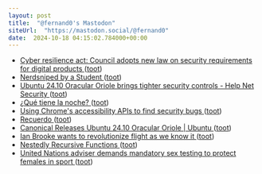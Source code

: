 ```yaml
---
layout: post
title:  "@fernand0's Mastodon"
siteUrl:  "https://mastodon.social/@fernand0"
date:  2024-10-18 04:15:02.784000+00:00
---
```

*  [Cyber resilience act: Council adopts new law on security requirements for digital products   ](https://www.consilium.europa.eu/en/press/press-releases/2024/10/10/cyber-resilience-act-council-adopts-new-law-on-security-requirements-for-digital-products/) ([toot](https://mastodon.social/@fernand0/113326483228914497))
*  [Nerdsniped by a Student ](https://samjshah.com/2024/10/10/nerdsniped-by-a-student) ([toot](https://mastodon.social/@fernand0/113325808852516255))
*  [Ubuntu 24.10 Oracular Oriole brings tighter security controls - Help Net Security ](https://www.helpnetsecurity.com/2024/10/11/ubuntu-24-10-oracular-oriole) ([toot](https://mastodon.social/@fernand0/113324029149639545))
*  [¿Qué tiene la noche? ](https://avecesunafoto.wordpress.com/2024/10/17/que-tiene-la-noche) ([toot](https://mastodon.social/@fernand0/113323933447099439))
*  [Using Chrome's accessibility APIs to find security bugs ](https://security.googleblog.com/2024/10/using-chromes-accessibility-apis-to.htm) ([toot](https://mastodon.social/@fernand0/113323688500917211))
*  [Recuerdo ](https://www.flickr.com/photos/fernand0/54052307305) ([toot](https://mastodon.social/@fernand0/113323565226736178))
*  [Canonical Releases Ubuntu 24.10 Oracular Oriole \| Ubuntu ](https://ubuntu.com/blog/canonical-releases-ubuntu-24-10-oracular-oriol) ([toot](https://mastodon.social/@fernand0/113323421839580959))
*  [Ian Brooke wants to revolutionize flight as we know it ](https://bigthink.com/the-future/jet-engine) ([toot](https://mastodon.social/@fernand0/113323262115936327))
*  [Nestedly Recursive Functions ](https://writings.stephenwolfram.com/2024/09/nestedly-recursive-functions) ([toot](https://mastodon.social/@fernand0/113322473862713148))
*  [United Nations adviser demands mandatory sex testing to protect females in sport ](https://www.telegraph.co.uk/sport/2024/10/08/united-nations-mandatory-sex-testing-protect-females-sport) ([toot](https://mastodon.social/@fernand0/113322200651138103))
